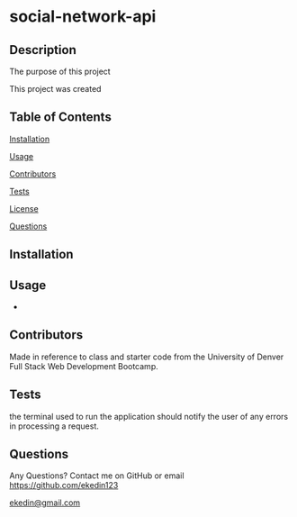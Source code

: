 # social-network-api

  ## Description 

  The purpose of this project

  This project was created 

  ## Table of Contents

  [Installation](#installation)

  [Usage](#usage)

  [Contributors](#contributors)

  [Tests](#tests)

  [License](#license)

  [Questions](#questions)

  ## Installation

  

  ## Usage 
   - 

  ## Contributors 

  Made in reference to class and starter code from the University of Denver Full Stack Web Development Bootcamp.

  ## Tests 
  
  the terminal used to run the application should notify the user of any errors in processing a request.

  ## Questions 

  Any Questions? Contact me on GitHub or email
  https://github.com/ekedin123 

  ekedin@gmail.com